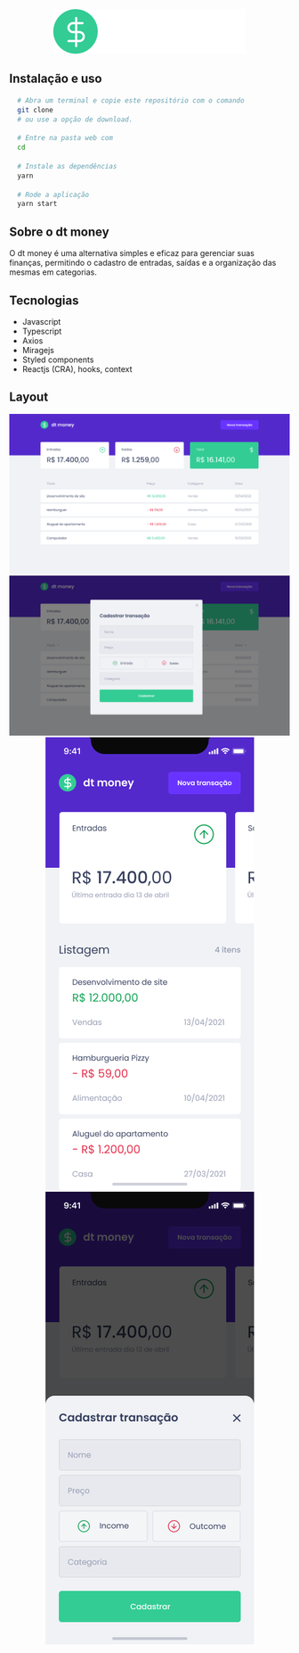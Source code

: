 <div align="center">
  <img src=".github/logo.svg"/>
</div>

## Instalação e uso

```bash
  # Abra um terminal e copie este repositório com o comando
  git clone
  # ou use a opção de download.

  # Entre na pasta web com
  cd

  # Instale as dependências
  yarn

  # Rode a aplicação
  yarn start
```

## Sobre o dt money

O dt money é uma alternativa simples e eficaz para gerenciar suas finanças, permitindo o cadastro de entradas, saídas e a organização das mesmas em categorias.

## Tecnologias

- Javascript
- Typescript
- Axios
- Miragejs
- Styled components
- Reactjs (CRA), hooks, context

## Layout

<div align="center">
  <img src=".github/home-web.png"/>
  <img src=".github/add-web.png"/>
  <img src=".github/home-mobile.png"/>
  <img src=".github/add-mobile.png"/>
</div>
